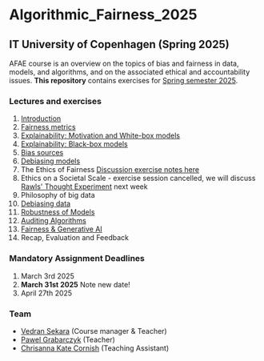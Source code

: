 # Algorithmic_Fairness_2025

## IT University of Copenhagen (Spring 2025)

AFAE course is an overview on the topics of bias and fairness in data, models, and algorithms, and on the associated ethical and accountability issues. **This repository** contains exercises for [Spring semester 2025](https://learnit.itu.dk/course/view.php?id=3024271).

### Lectures and exercises

1. [Introduction](https://github.com/Xannadoo/Algorithmic_Fairness_2025/tree/main/01_Introduction)
2. [Fairness metrics](https://github.com/Xannadoo/Algorithmic_Fairness_2025/tree/main/02_Fairness_Metrics)
3. [Explainability: Motivation and White-box models](https://github.com/Xannadoo/Algorithmic_Fairness_2025/tree/main/03_Explainability_1)
4. [Explainability: Black-box models](https://github.com/Xannadoo/Algorithmic_Fairness_2025/tree/main/04_Explainability_2)
5. [Bias sources](https://github.com/Xannadoo/Algorithmic_Fairness_2025/tree/main/05_Bias_Sources)
6. [Debiasing models](https://github.com/Xannadoo/Algorithmic_Fairness_2025/tree/main/06_Debias_Models)
7. The Ethics of Fairness [Discussion exercise notes here](https://docs.google.com/document/d/1zwyWsxh0-_fnMSvsD8DCsszS27zOABfPf5agJEotVAY/edit?usp=sharing)
8. Ethics on a Societal Scale - exercise session cancelled, we will discuss [Rawls' Thought Experiment](https://docs.google.com/document/d/1_4PSuonqEYxboi0fD1Zxuaj__e90lGXVYUH2ait-DSw/edit?usp=sharing) next week
9. Philosophy of big data
10. [Debiasing data](https://github.com/Xannadoo/Algorithmic_Fairness_2025/tree/main/10_Debias_Data)
11. [Robustness of Models](https://github.com/Xannadoo/Algorithmic_Fairness_2025/tree/main/11_Robustness)
12. [Auditing Algorithms](https://github.com/Xannadoo/Algorithmic_Fairness_2025/tree/main/12_Auditing)
13. [Fairness & Generative AI](https://github.com/Xannadoo/Algorithmic_Fairness_2025/tree/main/13_Fairness_GenAI)
14. Recap, Evaluation and Feedback

### Mandatory Assignment Deadlines

1. March 3rd 2025
2. **March 31st 2025** Note new date!
3. April 27th 2025

### Team

* [Vedran Sekara](mailto:vsek@itu.dk) (Course manager & Teacher)
* [Pawel Grabarczyk](mailto:pawg@itu.dk) (Teacher)
* [Chrisanna Kate Cornish](mailto:ccor@itu.dk) (Teaching Assistant)
